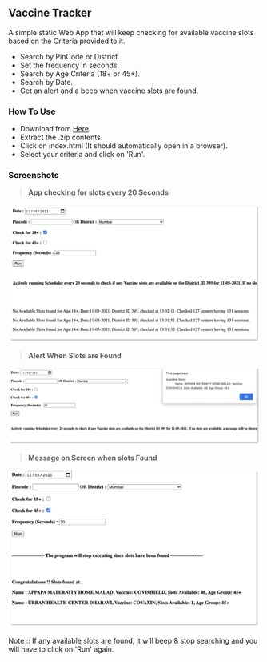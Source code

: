 ## Vaccine Tracker

A simple static Web App that will keep checking for available vaccine slots based on the Criteria provided to it.

- Search by PinCode or District.
- Set the frequency in seconds.
- Search by Age Criteria (18+ or 45+).
- Search by Date.
- Get an alert and a beep when vaccine slots are found.

### How To Use

+ Download from [Here](https://github.com/SydneyMonis/vaccine-tracker/archive/refs/heads/main.zip "Download Link")
+ Extract the .zip contents.
+ Click on index.html (It should automatically open in a browser).
+ Select your criteria and click on 'Run'.

### Screenshots


> **App checking for slots every 20 Seconds**
<img src="https://github.com/SydneyMonis/vaccine-tracker/blob/main/img/NoSlotsFound.png" width="800" />


> **Alert When Slots are Found**
<img src="https://github.com/SydneyMonis/vaccine-tracker/blob/main/img/AlertForSlotsFound.png" width="800" />


> **Message on Screen when slots Found**
<img src="https://github.com/SydneyMonis/vaccine-tracker/blob/main/img/SlotsFound.png" width="800" />


Note :: If any available slots are found, it will beep & stop searching and you will have to click on 'Run' again.
